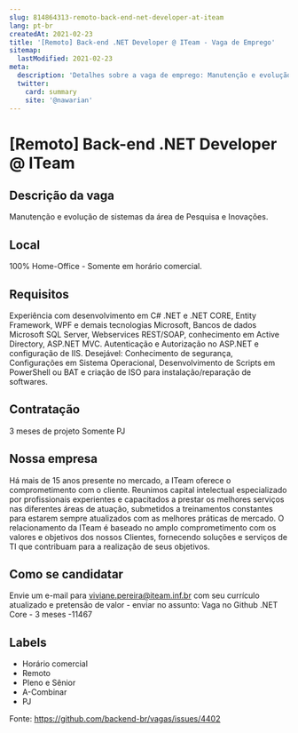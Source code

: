 ```yaml
---
slug: 814864313-remoto-back-end-net-developer-at-iteam
lang: pt-br
createdAt: 2021-02-23
title: '[Remoto] Back-end .NET Developer @ ITeam - Vaga de Emprego'
sitemap:
  lastModified: 2021-02-23
meta:
  description: 'Detalhes sobre a vaga de emprego: Manutenção e evolução de sistemas da área de Pesquisa e Inovações.'
  twitter:
    card: summary
    site: '@nawarian'
---
```


# [Remoto] Back-end .NET Developer @ ITeam

<!--
==================================================
POR FAVOR, SÓ POSTE SE A VAGA FOR PARA TRABALHAR COM REACT OU TECNOLOGIAS DO ECOSSISTEMA!

Exemplo: [São Paulo] Developer na NOME DA EMPRESA`
==================================================
-->

## Descrição da vaga

Manutenção e evolução de sistemas da área de Pesquisa e Inovações. 

## Local

100% Home-Office - Somente em horário comercial.


## Requisitos

Experiência com desenvolvimento em C# .NET e .NET CORE, Entity Framework, WPF e demais tecnologias Microsoft, Bancos de dados Microsoft SQL Server, Webservices REST/SOAP, conhecimento em Active Directory, ASP.NET MVC. Autenticação e Autorização no ASP.NET e configuração de IIS.
Desejável: Conhecimento de segurança, Configurações em Sistema Operacional, Desenvolvimento de Scripts em PowerShell ou BAT e criação de ISO para instalação/reparação de softwares.


## Contratação

3 meses de projeto
Somente PJ

## Nossa empresa

Há mais de 15 anos presente no mercado, a ITeam oferece o comprometimento com o cliente.
Reunimos capital intelectual especializado por profissionais experientes e capacitados a prestar os melhores serviços nas diferentes áreas de atuação, submetidos a treinamentos constantes para estarem sempre atualizados com as melhores práticas de mercado. 
O relacionamento da ITeam é baseado no amplo comprometimento com os valores e objetivos dos nossos Clientes, fornecendo soluções e serviços de TI que contribuam para a realização de seus objetivos.

## Como se candidatar

Envie um e-mail para viviane.pereira@iteam.inf.br com seu currículo atualizado e pretensão de valor - enviar no assunto: Vaga no Github .NET Core - 3 meses -11467

## Labels

- Horário comercial
- Remoto
- Pleno e Sênior
- A-Combinar
- PJ 

Fonte: https://github.com/backend-br/vagas/issues/4402